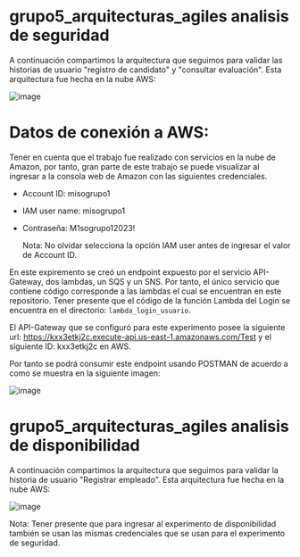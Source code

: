 # grupo5_arquitecturas_agiles analisis de seguridad

A continuación compartimos la arquitectura que seguimos para validar las historias de usuario "registro de candidato" y "consultar evaluación". Esta arquitectura fue hecha en la nube AWS:

![image](https://github.com/dhenaotoro/grupo5_arquitecturas_agiles/assets/78186561/1373611b-7767-49a0-8436-9fe7b840a0ce)

# Datos de conexión a AWS:

Tener en cuenta que el trabajo fue realizado con servicios en la nube de Amazon, por tanto, gran parte de este trabajo se puede visualizar al ingresar a la consola web de Amazon con las siguientes credenciales.

 - Account ID: misogrupo1
 - IAM user name: misogrupo1
 - Contraseña: M1sogrupo12023!

   Nota: No olvidar selecciona la opción IAM user antes de ingresar el valor de Account ID.

En este expiremento se creó un endpoint expuesto por el servicio API-Gateway, dos lambdas, un SQS y un SNS. Por tanto, el único servicio que contiene código corresponde a las lambdas el cual se encuentran en este repositorio.
Tener presente que el código de la función Lambda del Login se encuentra en el directorio: `lambda_login_usuario`.

El API-Gateway que se configuró para este experimento posee la siguiente url: https://kxx3etkj2c.execute-api.us-east-1.amazonaws.com/Test y el siguiente ID: kxx3etkj2c en AWS.

Por tanto se podrá consumir este endpoint usando POSTMAN de acuerdo a como se muestra en la siguiente imagen:

![image](https://github.com/dhenaotoro/grupo5_arquitecturas_agiles/assets/78186561/95957497-673c-4991-8e93-0dd04adbbc75)

# grupo5_arquitecturas_agiles analisis de disponibilidad

A continuación compartimos la arquitectura que seguimos para validar la historia de usuario "Registrar empleado". Esta arquitectura fue hecha en la nube AWS:

![image](https://github.com/dhenaotoro/grupo5_arquitecturas_agiles/assets/78186561/90da59a1-f645-4906-8461-d456a1bdcf81)

 Nota: Tener presente que para ingresar al experimento de disponibilidad también se usan las mismas credenciales que se usan para el experimento de seguridad.
 


